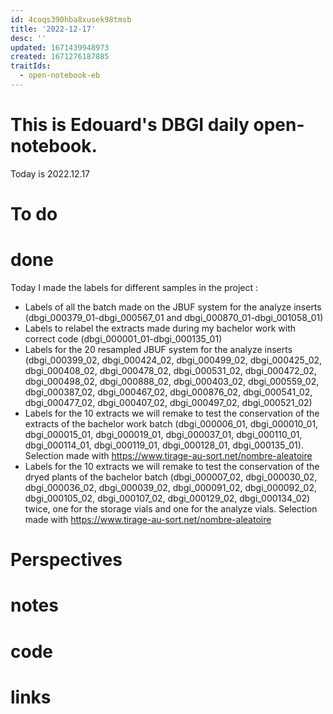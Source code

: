 ```yaml
---
id: 4coqs390hba8xusek98tmsb
title: '2022-12-17'
desc: ''
updated: 1671439948973
created: 1671276187885
traitIds:
  - open-notebook-eb
---
```


# This is Edouard's DBGI daily open-notebook.

Today is 2022.12.17

# To do

# done
Today I made the labels for different samples in the project :
- Labels of all the batch made on the JBUF system for the analyze inserts (dbgi_000379_01-dbgi_000567_01 and dbgi_000870_01-dbgi_001058_01)
- Labels to relabel the extracts made during my bachelor work with correct code (dbgi_000001_01-dbgi_000135_01)
- Labels for the 20 resampled JBUF system for the analyze inserts (dbgi_000399_02, dbgi_000424_02, dbgi_000499_02, dbgi_000425_02, dbgi_000408_02, dbgi_000478_02, dbgi_000531_02, dbgi_000472_02, dbgi_000498_02, dbgi_000888_02, dbgi_000403_02, dbgi_000559_02, dbgi_000387_02, dbgi_000467_02, dbgi_000876_02, dbgi_000541_02, dbgi_000477_02, dbgi_000407_02, dbgi_000497_02, dbgi_000521_02)
- Labels for the 10 extracts we will remake to test the conservation of the extracts of the bachelor work batch (dbgi_000006_01, dbgi_000010_01, dbgi_000015_01, dbgi_000019_01, dbgi_000037_01, dbgi_000110_01, dbgi_000114_01, dbgi_000119_01, dbgi_000128_01, dbgi_000135_01). Selection made with https://www.tirage-au-sort.net/nombre-aleatoire
- Labels for the 10 extracts we will remake to test the conservation of the dryed plants of the bachelor batch (dbgi_000007_02, dbgi_000030_02, dbgi_000036_02, dbgi_000039_02, dbgi_000091_02, dbgi_000092_02, dbgi_000105_02, dbgi_000107_02, dbgi_000129_02, dbgi_000134_02) twice, one for the storage vials and one for the analyze vials. Selection made with https://www.tirage-au-sort.net/nombre-aleatoire

# Perspectives

# notes

# code

# links


